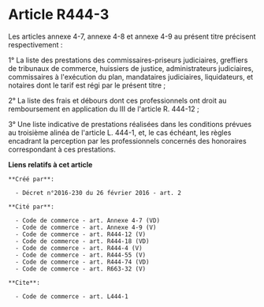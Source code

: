 # Article R444-3

Les articles annexe 4-7, annexe 4-8 et annexe 4-9 au présent titre précisent respectivement : 

1° La liste des prestations des commissaires-priseurs judiciaires, greffiers de tribunaux de commerce, huissiers de justice,
administrateurs judiciaires, commissaires à l'exécution du plan, mandataires judiciaires, liquidateurs, et notaires dont le
tarif est régi par le présent titre ; 

2° La liste des frais et débours dont ces professionnels ont droit au remboursement en application du III de l'article R.
444-12 ; 

3° Une liste indicative de prestations réalisées dans les conditions prévues au troisième alinéa de l'article L. 444-1, et,
le cas échéant, les règles encadrant la perception par les professionnels concernés des honoraires correspondant à ces
prestations.

**Liens relatifs à cet article**

	**Créé par**:

	  - Décret n°2016-230 du 26 février 2016 - art. 2

	**Cité par**:

	  - Code de commerce - art. Annexe 4-7 (VD)
	  - Code de commerce - art. Annexe 4-9 (V)
	  - Code de commerce - art. R444-12 (V)
	  - Code de commerce - art. R444-18 (VD)
	  - Code de commerce - art. R444-4 (V)
	  - Code de commerce - art. R444-55 (V)
	  - Code de commerce - art. R444-74 (VD)
	  - Code de commerce - art. R663-32 (V)

	**Cite**:

	  - Code de commerce - art. L444-1
